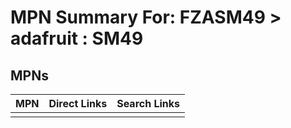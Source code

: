 



# MPN Summary For: FZASM49 > adafruit : SM49

## MPNs
  

|MPN|Direct Links|Search Links|
| :--- | :--- | :--- |
||||
